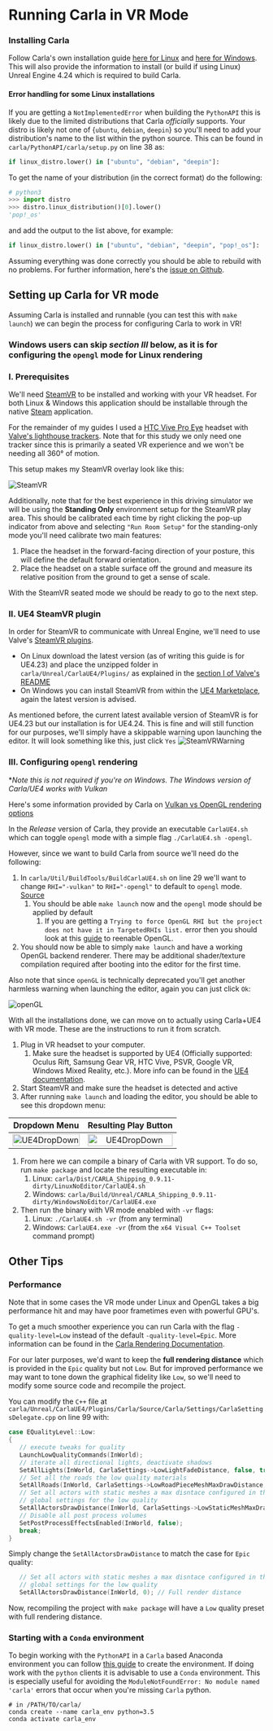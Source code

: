 # Running Carla in VR Mode
### Installing Carla 
Follow Carla's own installation guide [here for Linux](https://carla.readthedocs.io/en/latest/build_linux/) and [here for Windows](https://carla.readthedocs.io/en/latest/build_windows/). This will also provide the information to install (or build if using Linux) Unreal Engine 4.24 which is required to build Carla.

#### Error handling for some Linux installations
  
If you are getting a `NotImplementedError` when building the `PythonAPI` this is likely due to the limited distributions that Carla *officially* supports. Your distro is likely not one of {`ubuntu`, `debian`, `deepin`} so you'll need to add your distribution's name to the list within the python source. This can be found in `carla/PythonAPI/carla/setup.py` on line 38 as:
```python
if linux_distro.lower() in ["ubuntu", "debian", "deepin"]:
```
To get the name of your distribution (in the correct format) do the following:
```python
# python3
>>> import distro
>>> distro.linux_distribution()[0].lower()
'pop!_os'
```
and add the output to the list above, for example:
```python
if linux_distro.lower() in ["ubuntu", "debian", "deepin", "pop!_os"]:
```
Assuming everything was done correctly you should be able to rebuild with no problems.
For further information, here's the [issue on Github](https://github.com/carla-simulator/carla/issues/1436).

## Setting up Carla for VR mode

Assuming Carla is installed and runnable (you can test this with `make launch`) we can begin the process for configuring Carla to work in VR! 

### Windows users can skip *section III* below, as it is for configuring the `opengl` mode for Linux rendering

### I. Prerequisites
We'll need [SteamVR](https://store.steampowered.com/app/250820/SteamVR/) to be installed and working with your VR headset. For both Linux & Windows this application should be installable through the native [Steam](https://store.steampowered.com/about/) application.

For the remainder of my guides I used a [HTC Vive Pro Eye](https://enterprise.vive.com/us/product/vive-pro-eye-office/) headset with [Valve's lighthouse trackers](https://www.valvesoftware.com/en/index/base-stations). Note that for this study we only need one tracker since this is primarily a seated VR experience and we won't be needing all 360&deg; of motion. 

This setup makes my SteamVR overlay look like this:

![SteamVR](Figures/SteamVR.png)

Additionally, note that for the best experience in this driving simulator we will be using the **Standing Only** environment setup for the SteamVR play area. This should be calibrated each time by right clicking the pop-up indicator from above and selecting `"Run Room Setup"` for the standing-only mode you'll need calibrate two main features:
1. Place the headset in the forward-facing direction of your posture, this will define the default forward orientation.
2. Place the headset on a stable surface off the ground and measure its relative position from the ground to get a sense of scale. 

With the SteamVR seated mode we should be ready to go to the next step.

### II. UE4 SteamVR plugin
In order for SteamVR to communicate with Unreal Engine, we'll need to use Valve's [SteamVR plugins](https://github.com/ValveSoftware/steamvr_unreal_plugin). 
- On Linux download the latest version (as of writing this guide is for UE4.23) and place the unzipped folder in `carla/Unreal/CarlaUE4/Plugins/` as explained in the [section I of Valve's README](https://github.com/ValveSoftware/steamvr_unreal_plugin#i-how-to-add-this-plugin-to-your-ue4-project)
- On Windows you can install SteamVR from within the [UE4 Marketplace](https://www.unrealengine.com/marketplace/en-US/product/steamvr-input-for-unreal), again the latest version is advised.

As mentioned before, the current latest available version of SteamVR is for UE4.23 but our installation is for UE4.24. This is fine and will still function for our purposes, we'll simply have a skippable warning upon launching the editor. It will look something like this, just click `Yes`
![SteamVRWarning](Figures/SteamVRWarning.png)


### III. Configuring `opengl` rendering
**Note this is not required if you're on Windows. The Windows version of Carla/UE4 works with Vulkan*

Here's some information provided by Carla on [Vulkan vs OpenGL rendering options](https://carla.readthedocs.io/en/latest/adv_rendering_options/)

In the *Release* version of Carla, they provide an executable `CarlaUE4.sh` which can toggle `opengl` mode with a simple flag `./CarlaUE4.sh -opengl`.

However, since we want to build Carla from source we'll need do the following:
1. In `carla/Util/BuildTools/BuildCarlaUE4.sh` on line 29 we'll want to change `RHI="-vulkan"` to `RHI="-opengl"` to default to `opengl` mode. [Source](https://github.com/carla-simulator/carla/issues/2063)
   1. You should be able `make launch` now and the `opengl` mode should be applied by default
      1. If you are getting a `Trying to force OpenGL RHI but the project does not have it in TargetedRHIs list.` error then you should look at this [guide](https://rhycesmith.com/2020/06/12/enable-opengl-and-disable-vulkan-in-unreal-engine-4-25/) to reenable OpenGL. 
2. You should now be able to simply `make launch` and have a working OpenGL backend renderer. There may be additional shader/texture compilation required after booting into the editor for the first time. 

Also note that since `openGL` is technically deprecated you'll get another harmless warning when launching the editor, again you can just click `Ok`: 

![openGL](Figures/SteamVROpenGL.png)

With all the installations done, we can move on to actually using Carla+UE4 with VR mode. These are the instructions to run it from scratch.

1. Plug in VR headset to your computer. 
   1. Make sure the headset is supported by UE4 (Officially supported: Oculus Rift, Samsung Gear VR, HTC Vive, PSVR, Google VR, Windows Mixed Reality, etc.). More info can be found in the [UE4 documentation](https://www.unrealengine.com/en-US/vr).
2. Start SteamVR and make sure the headset is detected and active
3. After running `make launch` and loading the editor, you should be able to see this dropdown menu: 
   
| Dropdown Menu | Resulting Play Button |
| --- | --- |
| <center> <img src = "Figures/VRPreviewButton.png" alt="UE4DropDown" width=100%> </center> | <center> <img src = "Figures/VRPlayButton.png" alt="UE4DropDown" width=100%> </center> |

1. From here we can compile a binary of Carla with VR support. To do so, run `make package` and locate the resulting executable in: 
   1. Linux: `carla/Dist/CARLA_Shipping_0.9.11-dirty/LinuxNoEditor/CarlaUE4.sh`
   2. Windows: `carla/Build/Unreal/CARLA_Shipping_0.9.11-dirty/WindowsNoEditor/CarlaUE4.exe`
2. Then run the binary with VR mode enabled with `-vr` flags:
   1. Linux: `./CarlaUE4.sh -vr` (from any terminal)
   2. Windows: `CarlaUE4.exe -vr` (from the `x64 Visual C++ Toolset` command prompt)

## Other Tips
### Performance
Note that in some cases the VR mode under Linux and OpenGL takes a big performance hit and may have poor frametimes even with powerful GPU's.

To get a much smoother experience you can run Carla with the flag `-quality-level=Low` instead of the default `-quality-level=Epic`. More information can be found in the [Carla Rendering Documentation](https://carla.readthedocs.io/en/latest/adv_rendering_options/).

For our later purposes, we'd want to keep the **full rendering distance** which is provided in the `Epic` quality but not `Low`. But for improved performance we may want to tone down the graphical fidelity like `Low`, so we'll need to modify some source code and recompile the project. 

You can modify the `C++` file at `carla/Unreal/CarlaUE4/Plugins/Carla/Source/Carla/Settings/CarlaSettingsDelegate.cpp` on line 99 with:
```c++
case EQualityLevel::Low:
{
   // execute tweaks for quality
   LaunchLowQualityCommands(InWorld);
   // iterate all directional lights, deactivate shadows
   SetAllLights(InWorld, CarlaSettings->LowLightFadeDistance, false, true);
   // Set all the roads the low quality materials
   SetAllRoads(InWorld, CarlaSettings->LowRoadPieceMeshMaxDrawDistance, CarlaSettings->LowRoadMaterials);
   // Set all actors with static meshes a max disntace configured in the
   // global settings for the low quality
   SetAllActorsDrawDistance(InWorld, CarlaSettings->LowStaticMeshMaxDrawDistance);
   // Disable all post process volumes
   SetPostProcessEffectsEnabled(InWorld, false);
   break;
}
```
Simply change the `SetAllActorsDrawDistance` to match the case for `Epic` quality:
```c++
   // Set all actors with static meshes a max disntace configured in the
   // global settings for the low quality
   SetAllActorsDrawDistance(InWorld, 0); // Full render distance
```
Now, recompiling the project with `make package` will have a `Low` quality preset with full rendering distance.
### Starting with a `Conda` environment
To begin working with the `PythonAPI` in a `Carla` based Anaconda environment you can follow [this guide](https://github.com/carla-simulator/carla/issues/1054) to create the environment. If doing work with the `python` clients it is advisable to use a `Conda` environment. This is especially useful for avoiding the `ModuleNotFoundError: No module named 'carla'` errors that occur when you're missing `Carla` python.
```properties
# in /PATH/TO/carla/
conda create --name carla_env python=3.5
conda activate carla_env
```